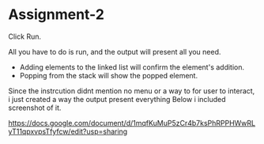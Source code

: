 # Assignment-2

Click Run.

All you have to do is run, and the output will present all you need. 

-  Adding elements to the linked list will confirm the element's addition.
-  Popping from the stack will show the popped element.

Since the instrcution didnt mention no menu or a way to for user to interact, i just created a way the output present everything
Below i included screenshot of it. 

https://docs.google.com/document/d/1mqfKuMuP5zCr4b7ksPhRPPHWwRLyT11qpxvpsTfyfcw/edit?usp=sharing
